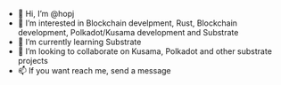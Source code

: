 - 👋 Hi, I’m @hopj
- 👀 I’m interested in Blockchain develpment, Rust, Blockchain development, Polkadot/Kusama development and Substrate 
- 🌱 I’m currently learning Substrate
- 💞️ I’m looking to collaborate on Kusama, Polkadot and other substrate projects
- 📫 If you want reach me, send a message

<!---
hopj/hopj is a ✨ special ✨ repository because its `README.md` (this file) appears on your GitHub profile.
You can click the Preview link to take a look at your changes.
--->
